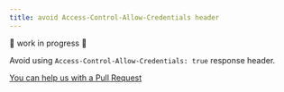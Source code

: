 ```yaml
---
title: avoid Access-Control-Allow-Credentials header
---
```


🚧 work in progress 🚧

Avoid using `Access-Control-Allow-Credentials: true` response header.

[You can help us with a Pull Request](https://github.com/marmicode/rest-api-checklist/edit/master/content/cors/no-acac.md)
